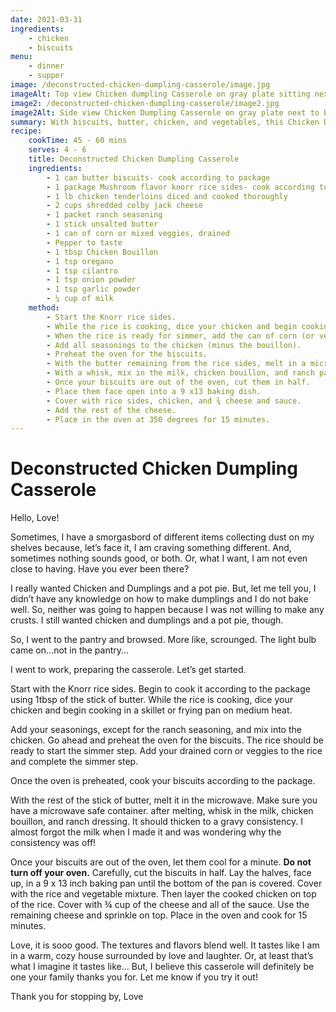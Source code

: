 ```yaml
---
date: 2021-03-31
ingredients:
    - chicken
    - biscuits
menu: 
    - dinner
    - supper
image: /deconstructed-chicken-dumpling-casserole/image.jpg
imageAlt: Top view Chicken dumpling Casserole on gray plate sitting next to biscuit and fork with blue hand towel
image2: /deconstructed-chicken-dumpling-casserole/image2.jpg
image2Alt: Side view Chicken Dumpling Casserole on gray plate next to biscuit and fork on top of blue hand towel
summary: With biscuits, butter, chicken, and vegetables, this Chicken Dumpling casserole is like being in a warm, cozy house surrounded by love and laughter.
recipe:
    cookTime: 45 - 60 mins
    serves: 4 - 6
    title: Deconstructed Chicken Dumpling Casserole
    ingredients:
        - 1 can butter biscuits- cook according to package
        - 1 package Mushroom flavor knorr rice sides- cook according to package
        - 1 lb chicken tenderloins diced and cooked thoroughly
        - 2 cups shredded colby jack cheese
        - 1 packet ranch seasoning
        - 1 stick unsalted butter
        - 1 can of corn or mixed veggies, drained
        - Pepper to taste
        - 1 tbsp Chicken Bouillon
        - 1 tsp oregano
        - 1 tsp cilantro
        - 1 tsp onion powder
        - 1 tsp garlic powder
        - ¼ cup of milk
    method:
        - Start the Knorr rice sides.
        - While the rice is cooking, dice your chicken and begin cooking it in a skillet with oil.
        - When the rice is ready for simmer, add the can of corn (or veggies).
        - Add all seasonings to the chicken (minus the bouillon).
        - Preheat the oven for the biscuits.
        - With the butter remaining from the rice sides, melt in a microwave safe container in the microwave.
        - With a whisk, mix in the milk, chicken bouillon, and ranch packet into the melted butter. It should thicken to a gravy consistency.
        - Once your biscuits are out of the oven, cut them in half.
        - Place them face open into a 9 x13 baking dish.
        - Cover with rice sides, chicken, and ¾ cheese and sauce.
        - Add the rest of the cheese.
        - Place in the oven at 350 degrees for 15 minutes.
---
```

# Deconstructed Chicken Dumpling Casserole
Hello, Love!

Sometimes, I have a smorgasbord of different items collecting dust on my shelves because, let’s face it, I am craving something different. And, sometimes nothing sounds good, or both. Or, what I want, I am not even close to having. Have you ever been there? 

I really wanted Chicken and Dumplings and a pot pie. But, let me tell you, I didn’t have any knowledge on how to make dumplings and I do not bake well. So, neither was going to happen because I was not willing to make any crusts. I still wanted chicken and dumplings and a pot pie, though. 

So, I went to the pantry and browsed. More like, scrounged. The light bulb came on…not in the pantry...

I went to work, preparing the casserole. Let’s get started.

Start with the Knorr rice sides. Begin to cook it according to the package using 1tbsp of the stick of butter. While the rice is cooking, dice your chicken and begin cooking in a skillet or frying pan on medium heat. 

Add your seasonings, except for the ranch seasoning, and mix into the chicken. Go ahead and preheat the oven for the biscuits. The rice should be ready to start the simmer step. Add your drained corn or veggies to the rice and complete the simmer step.

Once the oven is preheated, cook your biscuits according to the package.

With the rest of the stick of butter, melt it in the microwave. Make sure you have a microwave safe container. after melting, whisk in the milk, chicken bouillon, and ranch dressing. It should thicken to a gravy consistency. I almost forgot the milk when I made it and was wondering why the consistency was off! 

Once your biscuits are out of the oven, let them cool for a minute. **Do not turn off your oven.** Carefully, cut the biscuits in half. Lay the halves, face up, in a 9 x 13 inch baking pan until the bottom of the pan is covered. Cover with the rice and vegetable mixture. Then layer the cooked chicken on top of the rice. Cover with ¾ cup of the cheese and all of the sauce. Use the remaining cheese and sprinkle on top. 
Place in the oven and cook for 15 minutes.

Love, it is sooo good. The textures and flavors blend well. It tastes like I am in a warm, cozy house surrounded by love and laughter. Or, at least that’s what I imagine it tastes like…  But, I believe this casserole will definitely be one your family thanks you for. Let me know if you try it out!

Thank you for stopping by, Love